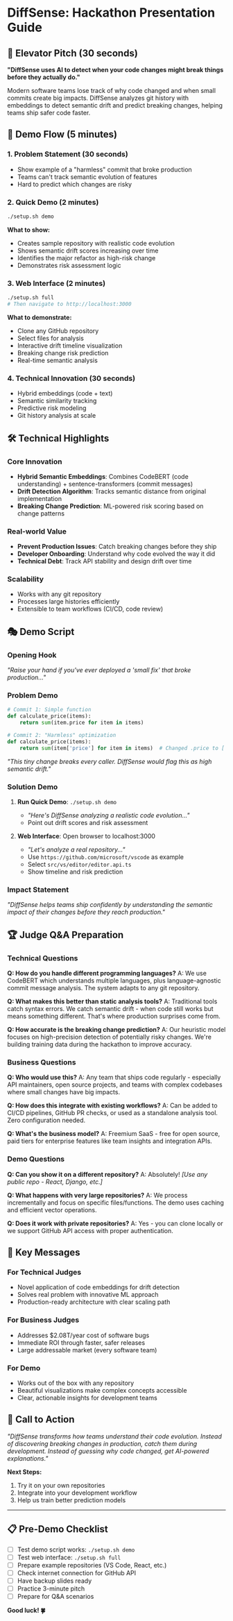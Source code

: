 # DiffSense: Hackathon Presentation Guide

## 🎯 Elevator Pitch (30 seconds)

**"DiffSense uses AI to detect when your code changes might break things before they actually do."**

Modern software teams lose track of why code changed and when small commits create big impacts. DiffSense analyzes git history with embeddings to detect semantic drift and predict breaking changes, helping teams ship safer code faster.

## 🚀 Demo Flow (5 minutes)

### 1. **Problem Statement** (30 seconds)
- Show example of a "harmless" commit that broke production
- Teams can't track semantic evolution of features
- Hard to predict which changes are risky

### 2. **Quick Demo** (2 minutes)
```bash
./setup.sh demo
```
**What to show:**
- Creates sample repository with realistic code evolution
- Shows semantic drift scores increasing over time
- Identifies the major refactor as high-risk change
- Demonstrates risk assessment logic

### 3. **Web Interface** (2 minutes)
```bash
./setup.sh full
# Then navigate to http://localhost:3000
```
**What to demonstrate:**
- Clone any GitHub repository
- Select files for analysis
- Interactive drift timeline visualization
- Breaking change risk prediction
- Real-time semantic analysis

### 4. **Technical Innovation** (30 seconds)
- Hybrid embeddings (code + text)
- Semantic similarity tracking
- Predictive risk modeling
- Git history analysis at scale

## 🛠️ Technical Highlights

### **Core Innovation**
- **Hybrid Semantic Embeddings**: Combines CodeBERT (code understanding) + sentence-transformers (commit messages)
- **Drift Detection Algorithm**: Tracks semantic distance from original implementation
- **Breaking Change Prediction**: ML-powered risk scoring based on change patterns

### **Real-world Value**
- **Prevent Production Issues**: Catch breaking changes before they ship
- **Developer Onboarding**: Understand why code evolved the way it did
- **Technical Debt**: Track API stability and design drift over time

### **Scalability**
- Works with any git repository
- Processes large histories efficiently
- Extensible to team workflows (CI/CD, code review)

## 🎭 Demo Script

### **Opening Hook**
*"Raise your hand if you've ever deployed a 'small fix' that broke production..."*

### **Problem Demo**
```python
# Commit 1: Simple function
def calculate_price(items):
    return sum(item.price for item in items)

# Commit 2: "Harmless" optimization  
def calculate_price(items):
    return sum(item['price'] for item in items)  # Changed .price to ['price']
```
*"This tiny change breaks every caller. DiffSense would flag this as high semantic drift."*

### **Solution Demo**
1. **Run Quick Demo**: `./setup.sh demo`
   - *"Here's DiffSense analyzing a realistic code evolution..."*
   - Point out drift scores and risk assessment

2. **Web Interface**: Open browser to localhost:3000
   - *"Let's analyze a real repository..."*
   - Use `https://github.com/microsoft/vscode` as example
   - Select `src/vs/editor/editor.api.ts`
   - Show timeline and risk prediction

### **Impact Statement**
*"DiffSense helps teams ship confidently by understanding the semantic impact of their changes before they reach production."*

## 🏆 Judge Q&A Preparation

### **Technical Questions**

**Q: How do you handle different programming languages?**
A: We use CodeBERT which understands multiple languages, plus language-agnostic commit message analysis. The system adapts to any git repository.

**Q: What makes this better than static analysis tools?**
A: Traditional tools catch syntax errors. We catch semantic drift - when code still works but means something different. That's where production surprises come from.

**Q: How accurate is the breaking change prediction?**
A: Our heuristic model focuses on high-precision detection of potentially risky changes. We're building training data during the hackathon to improve accuracy.

### **Business Questions**

**Q: Who would use this?**
A: Any team that ships code regularly - especially API maintainers, open source projects, and teams with complex codebases where small changes have big impacts.

**Q: How does this integrate with existing workflows?**
A: Can be added to CI/CD pipelines, GitHub PR checks, or used as a standalone analysis tool. Zero configuration needed.

**Q: What's the business model?**
A: Freemium SaaS - free for open source, paid tiers for enterprise features like team insights and integration APIs.

### **Demo Questions**

**Q: Can you show it on a different repository?**
A: Absolutely! *[Use any public repo - React, Django, etc.]*

**Q: What happens with very large repositories?**
A: We process incrementally and focus on specific files/functions. The demo uses caching and efficient vector operations.

**Q: Does it work with private repositories?**
A: Yes - you can clone locally or we support GitHub API access with proper authentication.

## 🎯 Key Messages

### **For Technical Judges**
- Novel application of code embeddings for drift detection
- Solves real problem with innovative ML approach  
- Production-ready architecture with clear scaling path

### **For Business Judges**
- Addresses $2.08T/year cost of software bugs
- Immediate ROI through faster, safer releases
- Large addressable market (every software team)

### **For Demo**
- Works out of the box with any repository
- Beautiful visualizations make complex concepts accessible
- Clear, actionable insights for development teams

## 🚀 Call to Action

*"DiffSense transforms how teams understand their code evolution. Instead of discovering breaking changes in production, catch them during development. Instead of guessing why code changed, get AI-powered explanations."*

**Next Steps:**
1. Try it on your own repositories
2. Integrate into your development workflow  
3. Help us train better prediction models

---

## 📋 Pre-Demo Checklist

- [ ] Test demo script works: `./setup.sh demo`
- [ ] Test web interface: `./setup.sh full`
- [ ] Prepare example repositories (VS Code, React, etc.)
- [ ] Check internet connection for GitHub API
- [ ] Have backup slides ready
- [ ] Practice 3-minute pitch
- [ ] Prepare for Q&A scenarios

**Good luck! 🍀**
